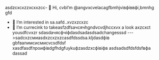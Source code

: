  asdzcxcxzzxcxxzcc- 👋 Hi, cvbI’m @angvxcvelacagfbmhjvівфіввфі,bmnhg gfd
- 👀 I’m interested in sa.safd..xvzxzcxzc
- 🌱 I’m currecink to takeasfzdfsaчсячhgndvcvdjhccxvx a look axzcxct yousdfcvxzr sdasdaчясфчіфdasdsadasdsadchangesssd
--->sadcxzсмиasdxzcxzxzcasdfdssdsa.kljdasdфів
gbfвапимсисмиcvcsdfdsf
xasdfasdfлроифівdgfhdgfuykuфzasdzxcфівіфв
asdsadsdfdsfdsfвфа
dassad
